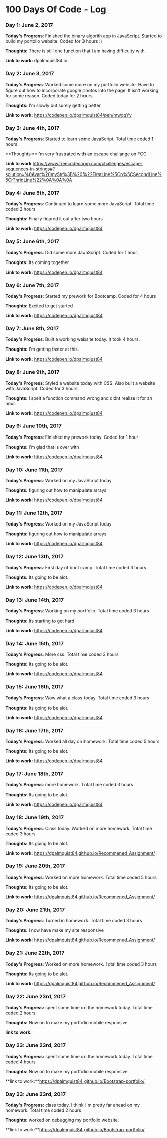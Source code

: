 # 100 Days Of Code - Log

### Day 1: June 2, 2017


**Today's Progress**: Finished the binary algorith app in JavaScript.  Started to build my portolio website.  Coded for 3 hours :)

**Thoughts:** There is still one function that I am having difficulty with.

**Link to work:** dpalmquist84.io

### Day 2: June 3, 2017


**Today's Progress**: Worked some more on my portfolio website.  Have to figure out how to incorporate google photos into the page.  It isn't working for some reason.  Coded today for 2 hours 

**Thoughts:**  I'm slowly but surely getting better

**Link to work:** https://codepen.io/dpalmquist84/pen/mwdqYv

### Day 3: June 4th, 2017

**Today's Progress**: Started to learn some JavaScript.  Total time coded 1 hours

**Thoughts:**I'm very frustrated with an escape challange on FCC

**Link to work** https://www.freecodecamp.com/challenges/escape-sequences-in-strings#?solution=%0Avar%20myStr%3B%20%22FirstLine%5Cn%5CSecondLine%5CrThridLine%22%0A%0A%0A

### Day 4: June 5th, 2017

**Today's Progress**:  Continued to learn some more JavaScript.  Total time coded 2 hours

**Thoughts:** Finally fiqured it out after two hours

**Link to work:** https://codepen.io/dpalmqiust84

### Day 5: June 6th, 2017

**Today's Progress**:  Did some more JavaScript.  Coded for 1 hour.

**Thoughts:** Its coming together

**Link to work:** https://codepen.io/dpalmqiust84

### Day 6: June 7th, 2017

**Today's Progress**:  Started my prework for Bootcamp.  Coded for 4 hours

**Thoughts:** Excited to get started

**Link to work:** https://codepen.io/dpalmqiust84

### Day 7: June 8th, 2017

**Today's Progress**:  Built a working website today.  It took 4 hours.

**Thoughts:** I'm getting faster at this.

**Link to work:** https://codepen.io/dpalmqiust84

### Day 8: June 9th, 2017

**Today's Progress**:  Styled a website today with CSS.  Also built a website with JavaScript.  Coded for 3 hours

**Thoughts:** I spelt a function command wrong and didnt realize it for an hour.

**Link to work:** https://codepen.io/dpalmqiust84

### Day 9: June 10th, 2017

**Today's Progress**:  Finished my prework today.  Coded for 1 hour

**Thoughts:** i'm glad that is over with

**Link to work:** https://codepen.io/dpalmqiust84

### Day 10: June 11th, 2017

**Today's Progress**:  Worked on my JavaScript today

**Thoughts:** figuring out how to manipulate arrays

**Link to work:** https://codepen.io/dpalmqiust84

### Day 11: June 12th, 2017

**Today's Progress**:  Worked on my JavaScript today

**Thoughts:** figuring out how to manipulate arrays

**Link to work:** https://codepen.io/dpalmqiust84

### Day 12: June 13th, 2017

**Today's Progress**: First day of boot camp.  Total time coded 3 hours

**Thoughts:** Its going to be alot.  

**Link to work:** https://codepen.io/dpalmqiust84

### Day 13: June 14th, 2017

**Today's Progress**: Working on my portfolio.  Total time coded 3 hours

**Thoughts:** Its starting to get hard  

**Link to work:** https://codepen.io/dpalmqiust84

### Day 14: June 15th, 2017

**Today's Progress**: More css.  Total time coded 3 hours

**Thoughts:** Its going to be alot.  

**Link to work:** https://codepen.io/dpalmqiust84

### Day 15: June 16th, 2017

**Today's Progress**: Wow what a class today.  Total time coded 3 hours

**Thoughts:** Its going to be alot.  

**Link to work:** https://codepen.io/dpalmqiust84

### Day 16: June 17th, 2017

**Today's Progress**: Worked all day on homework.  Total time coded 5 hours

**Thoughts:** Its going to be alot.  

**Link to work:** https://codepen.io/dpalmqiust84

### Day 17: June 18th, 2017

**Today's Progress**: more homework.  Total time coded 3 hours

**Thoughts:** Its going to be alot.  

**Link to work:** https://codepen.io/dpalmqiust84

### Day 18: June 19th, 2017

**Today's Progress**: Class today.  Worked on more homework.  Total time coded 3 hours

**Thoughts:** Its going to be alot.  

**Link to work:** https://dpalmquist84.github.io/Recommened_Assignment/

### Day 19: June 20th, 2017

**Today's Progress**: Worked on more homework.  Total time coded 5 hours

**Thoughts:** Its going to be alot.  

**Link to work:** https://dpalmquist84.github.io/Recommened_Assignment/

### Day 20: June 21th, 2017

**Today's Progress**: Turned in homework.  Total time coded 3 hours

**Thoughts:** I now have make my site responsive  

**Link to work:** https://dpalmquist84.github.io/Recommened_Assignment/

### Day 21: June 22th, 2017

**Today's Progress**: Worked on more homework.  Total time coded 3 hours

**Thoughts:** Its going to be alot.  

**Link to work:** https://dpalmquist84.github.io/Recommened_Assignment/

### Day 22: June 23rd, 2017

**Today's Progress:** spent some time on the homework today.  Total time coded 2 hours

**Thoughts:** Now on to make my portfolio mobile responsive

**link to work:**

### Day 23: June 23rd, 2017

**Today's Progress:** spent some time on the homework today.  Total time coded 4 hours

**Thoughts:** Now on to make my portfolio mobile responsive

**link to work:**https://dpalmquist84.github.io/Bootstrap-portfolio/

### Day 23: June 23rd, 2017

**Today's Progress:** class today.  I think i'm pretty far ahead on my homework.  Total time coded 2 hours

**Thoughts:** worked on debugging my portfolio website.

**link to work:**https://dpalmquist84.github.io/Bootstrap-portfolio/










